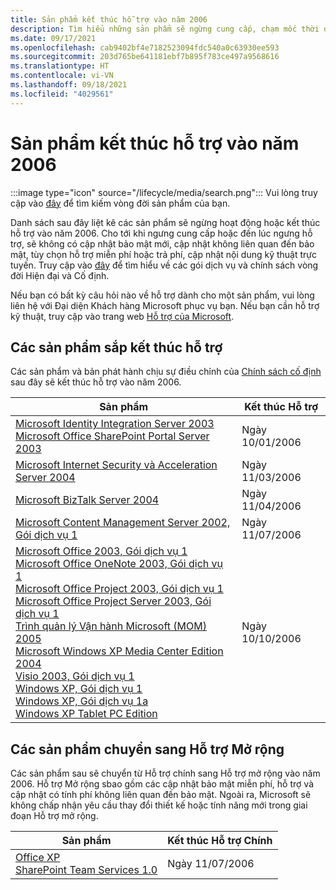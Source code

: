 ```yaml
---
title: Sản phẩm kết thúc hỗ trợ vào năm 2006
description: Tìm hiểu những sản phẩm sẽ ngừng cung cấp, chạm mốc thời điểm kết thúc hỗ trợ hoặc chuyển từ hỗ trợ chính sang hỗ trợ mở rộng vào năm 2006.
ms.date: 09/17/2021
ms.openlocfilehash: cab9402bf4e7182523094fdc540a0c63930ee593
ms.sourcegitcommit: 203d765be641181ebf7b895f783ce497a9568616
ms.translationtype: HT
ms.contentlocale: vi-VN
ms.lasthandoff: 09/18/2021
ms.locfileid: "4029561"
---
```

# <a name="products-ending-support-in-2006"></a>Sản phẩm kết thúc hỗ trợ vào năm 2006

:::image type="icon" source="/lifecycle/media/search.png":::
Vui lòng truy cập vào [đây](/lifecycle/products/) để tìm kiếm vòng đời sản phẩm của bạn.

Danh sách sau đây liệt kê các sản phẩm sẽ ngừng hoạt động hoặc kết thúc hỗ trợ vào năm 2006. Cho tới khi ngưng cung cấp hoặc đến lúc ngưng hỗ trợ, sẽ không có cập nhật bảo mật mới, cập nhật không liên quan đến bảo mật, tùy chọn hỗ trợ miễn phí hoặc trả phí, cập nhật nội dung kỹ thuật trực tuyến. Truy cập vào [đây](/lifecycle/overview/product-end-of-support-overview) để tìm hiểu về các gói dịch vụ và chính sách vòng đời Hiện đại và Cố định.

Nếu bạn có bất kỳ câu hỏi nào về hỗ trợ dành cho một sản phẩm, vui lòng liên hệ với Đại diện Khách hàng Microsoft phục vụ bạn. Nếu bạn cần hỗ trợ kỹ thuật, truy cập vào trang web [Hỗ trợ của Microsoft](https://support.microsoft.com/contactus/?ws=support).





## <a name="products-reaching-end-of-support"></a>Các sản phẩm sắp kết thúc hỗ trợ

Các sản phẩm và bản phát hành chịu sự điều chỉnh của [Chính sách cố định](/lifecycle/policies/fixed) sau đây sẽ kết thúc hỗ trợ vào năm 2006.

| Sản phẩm | Kết thúc Hỗ trợ |
| --- | --- |
| [Microsoft Identity Integration Server 2003](/lifecycle/products/microsoft-identity-integration-server-2003?branch=live)<br>[Microsoft Office SharePoint Portal Server 2003](/lifecycle/products/microsoft-office-sharepoint-portal-server-2003?branch=live)<br> | Ngày 10/01/2006 |
| [Microsoft Internet Security và Acceleration Server 2004](/lifecycle/products/microsoft-internet-security-and-acceleration-server-2004?branch=live)<br> | Ngày 11/03/2006 |
| [Microsoft BizTalk Server 2004](/lifecycle/products/microsoft-biztalk-server-2004?branch=live)<br> | Ngày 11/04/2006 |
| [Microsoft Content Management Server 2002, Gói dịch vụ 1](/lifecycle/products/microsoft-content-management-server-2002?branch=live)<br> | Ngày 11/07/2006 |
| [Microsoft Office 2003, Gói dịch vụ 1](/lifecycle/products/microsoft-office-2003?branch=live)<br>[Microsoft Office OneNote 2003, Gói dịch vụ 1](/lifecycle/products/microsoft-office-onenote-2003?branch=live)<br>[Microsoft Office Project 2003, Gói dịch vụ 1](/lifecycle/products/microsoft-office-project-2003?branch=live)<br>[Microsoft Office Project Server 2003, Gói dịch vụ 1](/lifecycle/products/microsoft-office-project-server-2003?branch=live)<br>[Trình quản lý Vận hành Microsoft (MOM) 2005](/lifecycle/products/microsoft-operations-manager-2005?branch=live)<br>[Microsoft Windows XP Media Center Edition 2004](/lifecycle/products/microsoft-windows-xp-media-center-edition-2004?branch=live)<br>[Visio 2003, Gói dịch vụ 1](/lifecycle/products/visio-2003?branch=live)<br>[Windows XP, Gói dịch vụ 1](/lifecycle/products/windows-xp?branch=live)<br>[Windows XP, Gói dịch vụ 1a](/lifecycle/products/windows-xp?branch=live)<br>[Windows XP Tablet PC Edition](/lifecycle/products/windows-xp-tablet-pc-edition?branch=live)<br> | Ngày 10/10/2006 |


## <a name="products-moving-to-extended-support"></a>Các sản phẩm chuyển sang Hỗ trợ Mở rộng

Các sản phẩm sau sẽ chuyển từ Hỗ trợ chính sang Hỗ trợ mở rộng vào năm 2006. Hỗ trợ Mở rộng sbao gồm các cập nhật bảo mật miễn phí, hỗ trợ và cập nhật có tính phí không liên quan đến bảo mật. Ngoài ra, Microsoft sẽ không chấp nhận yêu cầu thay đổi thiết kế hoặc tính năng mới trong giai đoạn Hỗ trợ mở rộng.

| Sản phẩm | Kết thúc Hỗ trợ Chính |
| --- | --- |
| [Office XP](/lifecycle/products/office-xp?branch=live)<br>[SharePoint Team Services 1.0](/lifecycle/products/sharepoint-team-services-10?branch=live)<br> | Ngày 11/07/2006 |
